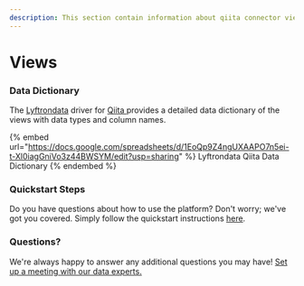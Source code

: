 ```yaml
---
description: This section contain information about qiita connector views information
---
```


# Views

### Data Dictionary

The [Lyftrondata](https://www.lyftrondata.com/) driver for [Qiita](https://www.lyftrondata.com/integration/Qiita/)[ ](https://www.lyftrondata.com/integration/qiita/)provides a detailed data dictionary of the views with data types and column names.

{% embed url="https://docs.google.com/spreadsheets/d/1EoQp9Z4ngUXAAPO7n5ei-t-Xl0iagGniVo3z44BWSYM/edit?usp=sharing" %}
Lyftrondata Qiita Data Dictionary
{% endembed %}

### Quickstart Steps

Do you have questions about how to use the platform? Don't worry; we've got you covered. Simply follow the quickstart instructions [here](../../../../quickstart-steps.md).

### Questions? <a href="#questions" id="questions"></a>

We're always happy to answer any additional questions you may have! [Set up a meeting with our data experts.](https://www.lyftrondata.com/book-a-meeting/)


